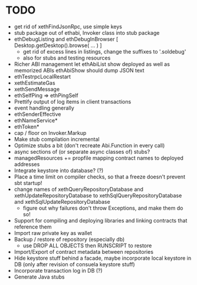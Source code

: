 # TODO

* get rid of xethFindJsonRpc, use simple keys
* stub package out of ethabi, Invoker class into stub package
* ethDebugListing and ethDebugInBrowser [ Desktop.getDesktop().browse( ... ) ]
  * get rid of excess lines in listings, change the suffixes to '.soldebug'
  * also for stubs and testing resources
* Richer ABI management
   let ethAbiList show deployed as well as memorized ABIs
       ethAbiShow should dump JSON text
* ethTestrpcLocalRestart
* xethEstimateGas
* xethSendMessage
* ethSelfPing => ethPingSelf
* Prettify output of log items in client transactions
* event handling generally
* ethSenderEffective
* ethNameService*
* ethToken*
* cap / floor on Invoker.Markup
* Make stub compilation incremental
* Optimize stubs a bit (don't recreate Abi.Function in every call)
* async sections of (or separate async classes of) stubs?
* managedResources += propfile mapping contract names to deployed addresses
* Integrate keystore into database? (?)
* Place a time limit on compiler checks, so that a freeze doesn't prevent sbt startup!
* change names of xethQueryRepositoryDatabase and xethUpdateRepositoryDatabase to xethSqlQueryRepositoryDatabase and xethSqlUpdateRepositoryDatabase
  *  figure out why failures don't throw Exceptions, and make them do so!
* Support for compiling and deploying libraries and linking contracts that reference them
* Import raw private key as wallet
* Backup / restore of repository (especially db)
  * use DROP ALL OBJECTS then RUNSCRIPT to restore
* Import/Export of contract metadata between repositories
* Hide keystore stuff behind a facade, maybe incorporate local keystore in DB (only after revision of consuela keystore stuff)
* Incorporate transaction log in DB (?)
* Generate Java stubs
